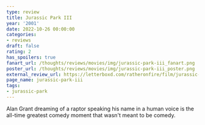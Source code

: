 ```yaml
---
type: review
title: Jurassic Park III
year: '2001'
date: 2022-10-26 00:00:00
categories:
- reviews
draft: false
rating: 2
has_spoilers: true
fanart_url: /thoughts/reviews/movies/img/jurassic-park-iii_fanart.png
poster_url: /thoughts/reviews/movies/img/jurassic-park-iii_poster.png
external_review_url: https://letterboxd.com/ratheronfire/film/jurassic-park-iii/
page_name: jurassic-park-iii
tags:
- jurassic-park
---
```


Alan Grant dreaming of a raptor speaking his name in a human voice is the all-time greatest comedy moment that wasn't meant to be comedy.


